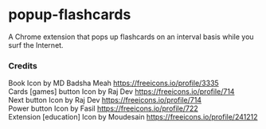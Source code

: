# popup-flashcards
A Chrome extension that pops up flashcards on an interval basis while you surf the Internet.


### Credits
Book Icon by MD Badsha Meah https://freeicons.io/profile/3335<br>
Cards [games] button Icon by Raj Dev https://freeicons.io/profile/714<br>
Next button Icon by Raj Dev https://freeicons.io/profile/714<br>
Power button Icon by Fasil https://freeicons.io/profile/722<br>
Extension [education] Icon by Moudesain https://freeicons.io/profile/241212
                                